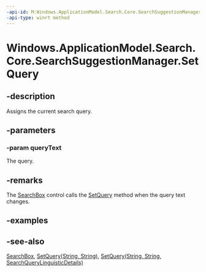 ----api-id: M:Windows.ApplicationModel.Search.Core.SearchSuggestionManager.SetQuery(System.String)
-api-type: winrt method
---<!-- Method syntaxpublic void SetQuery(System.String queryText)--># Windows.ApplicationModel.Search.Core.SearchSuggestionManager.SetQuery## -descriptionAssigns the current search query.## -parameters### -param queryTextThe query.## -remarksThe [SearchBox](../windows.ui.xaml.controls/searchbox.md) control calls the [SetQuery](searchsuggestionmanager_setquery.md) method when the query text changes.## -examples## -see-also[SearchBox](../windows.ui.xaml.controls/searchbox.md), [SetQuery(String, String)](searchsuggestionmanager_setquery_898352538.md), [SetQuery(String, String, SearchQueryLinguisticDetails)](searchsuggestionmanager_setquery_1931070342.md)